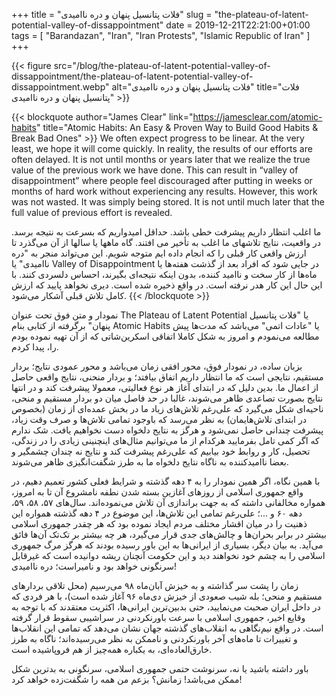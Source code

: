 +++
title = "فلات پتانسیل پنهان و دره ناامیدی"
slug = "the-plateau-of-latent-potential-valley-of-dissappointment"
date = 2019-12-21T22:21:00+01:00
tags = [ "Barandazan", "Iran", "Iran Protests", "Islamic Republic of Iran" ]
+++

{{< figure src="/blog/the-plateau-of-latent-potential-valley-of-dissappointment/the-plateau-of-latent-potential-valley-of-dissappointment.webp" alt="فلات پتانسیل پنهان و دره ناامیدی" title="فلات پتانسیل پنهان و دره ناامیدی" >}}

{{< blockquote author="James Clear" link="https://jamesclear.com/atomic-habits" title="Atomic Habits: An Easy & Proven Way to Build Good Habits & Break Bad Ones" >}}
We often expect progress to be linear. At the very least, we hope it will come quickly. In reality, the results of our efforts are often delayed. It is not until months or years later that we realize the true value of the previous work we have done. This can result in “valley of disappointment” where people feel discouraged after putting in weeks or months of hard work without experiencing any results. However, this work was not wasted. It was simply being stored. It is not until much later that the full value of previous effort is revealed.

ما اغلب انتظار داریم پیشرفت خطی باشد. حداقل امیدواریم که بسرعت به نتیجه برسد. در واقعیت، نتایج تلاشهای ما اغلب به تأخیر می افتند. گاه ماهها یا سالها از آن می‌گذرد تا ارزش واقعی کار قبلی را که انجام داده ایم متوجه شویم. این می‌تواند منجر به "دره ناامیدی" یا Valley of Disappointment در جایی شود که افراد بعد از گذشت هفته‌ها یا ماه‌ها از کار سخت و ناامید کننده، بدون اینکه نتیجه‌ای بگیرند، احساس دلسردی کنند. با این حال این کار هدر نرفته است. در واقع ذخیره شده است. دیری نخواهد پایید که ارزش کامل تلاش قبلی آشکار می‌شود.
{{< /blockquote >}}

نمودار و متن فوق تحت عنوان The Plateau of Latent Potential یا "فلات پتانسیل پنهان" برگرفته از کتابی بنام Atomic Habits یا "عادات اتمی" می‌باشد که مدت‌ها پیش مطالعه می‌نمودم و امروز به شکل کاملا اتفاقی اسکرین‌شاتی که از آن تهیه نموده بودم را، پیدا کردم.

بزبان ساده، در نمودار فوق، محور افقی زمان می‌باشد و محور عمودی نتایج؛ بردار مستقیم، نتایجی است که ما انتظار داریم اتفاق بیافتد؛ و بردار منحنی، نتایج واقعی حاصل از اعمال ما. بدین دلیل که در ابتدای آغاز هر نوع فعالیتی، معمولا پیشرفت کند و در انتها نتایج بصورت تصاعدی ظاهر می‌شوند، غالبا در حد فاصل میان دو بردار مستقیم و منحی، ناحیه‌ای شکل می‌گیرد که علی‌رغم تلاش‌های زیاد ما در بخش عمده‌ای از زمان (بخصوص در ابتدای تلاش‌هایمان) به نظر می‌رسد که باوجود تمامی تلاش‌ها و صرف وقت زیاد، پیشرفت چندانی حاصل نمی‌شود و هرگز به نتایج دلخواه دست نخواهیم یافت. شک ندارم که اگر کمی تامل بفرمایید هرکدام از ما می‌توانیم مثال‌های اینچنینی زیادی را در زندگی، تحصیل، کار و روابط خود بیابیم که علی‌رغم پیشرفت کند و نتایج نه چندان چشمگیر و بعضا ناامید‌کننده به ناگاه نتایج دلخواه ما به طرز شگفت‌انگیزی ظاهر می‌شوند.

با همین نگاه، اگر همین نمودار را به ۴ دهه گذشته و شرایط فعلی کشور تعمیم دهیم، در واقع جمهوری اسلامی از روزهای آغازین بسته شدن نطفه نامشروع آن تا به امروز، همواره مخالفانی داشته که به جهت براندازی آن تلاش می‌نموده‌اند. سال‌های ۵۷، ۵۸، ۵۹، دهه ۶۰ و ...؛ علی‌رغم تمامی این تلاش‌ها، این موضوع در ۴ دهه گذشته همواره این ذهنیت را در میان اقشار مختلف مردم ایجاد نموده بود که هر چقدر جمهوری اسلامی بیشتر در برابر بحران‌ها و چالش‌های جدی قرار می‌گیرد، هر چه بیشتر بر تک‌تک آن‌ها فائق می‌آید. به بیان دیگر، بسیاری از ایرانی‌ها به این باور رسیده بودند که هرگز مرگ جمهوری اسلامی را به چشم خود نخواهند دید و این حکومت آنچنان ریشه دوانیده است که غیرقابل سرنگونی خواهد بود و نامیراست؛ دره ناامیدی!

زمان را پشت سر گذاشته و به خیزش آبان‌ماه ۹۸ می‌رسیم (محل تلاقی بردارهای مستقیم و منحی؛ بله شیب صعودی از خیزش دی‌ماه ۹۶ آغاز شده است)، با هر فردی که در داخل ایران صحبت می‌نمایید، حتی بدبین‌ترین ایرانی‌ها، اکثریت معتقدند که با توجه به وقایع اخیر، جمهوری اسلامی با سرعت باورنکردنی در سراشیبی سقوط قرار گرفته است. در واقع نیم‌نگاهی به انقلاب‌های گذشته جهان نشان می‌دهد که تمامی این انقلاب‌ها و تغییرات تا ماه‌های آخر باورنکردنی و ناممکن به نظر می‌رسیده‌اند؛ ناگاه به طرز خارق‌العاده‌ای، به یکباره همه‌چیز از هم فروپاشیده است.

باور داشته باشید یا نه، سرنوشت حتمی جمهوری اسلامی، سرنگونی به بدترین شکل ممکن می‌باشد! زمانش؟ بزعم من همه را شگفت‌زده خواهد کرد!

<!--more-->
